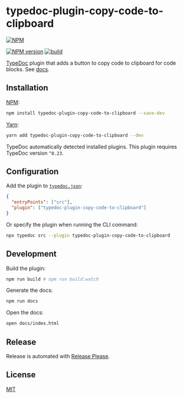# typedoc-plugin-copy-code-to-clipboard

[![NPM](https://nodei.co/npm/typedoc-plugin-copy-code-to-clipboard.png)](https://nodei.co/npm/typedoc-plugin-copy-code-to-clipboard/)

[![NPM version](https://img.shields.io/npm/v/typedoc-plugin-copy-code-to-clipboard.svg)](https://www.npmjs.com/package/typedoc-plugin-copy-code-to-clipboard)
[![build](https://github.com/remarkablemark/typedoc-plugin-copy-code-to-clipboard/actions/workflows/build.yml/badge.svg)](https://github.com/remarkablemark/typedoc-plugin-copy-code-to-clipboard/actions/workflows/build.yml)

[TypeDoc](https://github.com/TypeStrong/typedoc) plugin that adds a button to copy code to clipboard for code blocks. See [docs](https://b.remarkabl.org/typedoc-plugin-copy-code-to-clipboard).

## Installation

[NPM](https://www.npmjs.com/package/typedoc-plugin-copy-code-to-clipboard):

```sh
npm install typedoc-plugin-copy-code-to-clipboard --save-dev
```

[Yarn](https://yarnpkg.com/package/typedoc-plugin-copy-code-to-clipboard):

```sh
yarn add typedoc-plugin-copy-code-to-clipboard --dev
```

TypeDoc automatically detected installed plugins. This plugin requires TypeDoc version `^0.23`.

## Configuration

Add the plugin to [`typedoc.json`](https://typedoc.org/guides/options/):

```json
{
  "entryPoints": ["src"],
  "plugin": ["typedoc-plugin-copy-code-to-clipboard"]
}
```

Or specify the plugin when running the CLI command:

```sh
npx typedoc src --plugin typedoc-plugin-copy-code-to-clipboard
```

## Development

Build the plugin:

```sh
npm run build # npm run build:watch
```

Generate the docs:

```sh
npm run docs
```

Open the docs:

```sh
open docs/index.html
```

## Release

Release is automated with [Release Please](https://github.com/googleapis/release-please).

## License

[MIT](https://github.com/remarkablemark/typedoc-plugin-copy-code-to-clipboard/blob/master/LICENSE)
